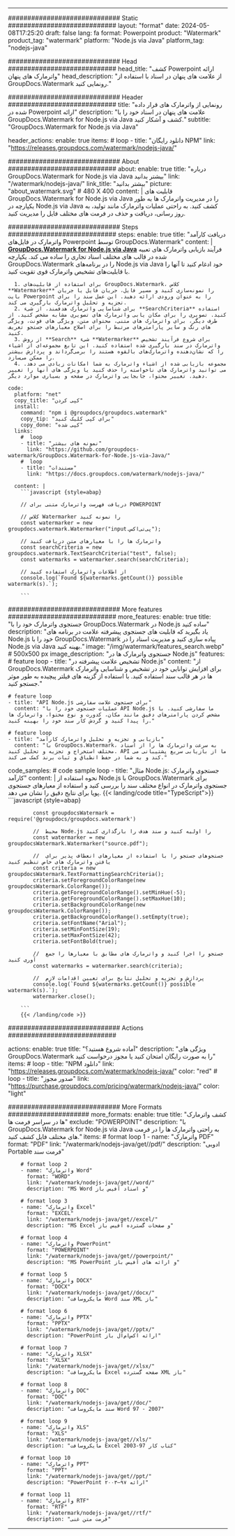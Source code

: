 
---
############################# Static ############################
layout: "format"
date:  2024-05-08T17:25:20
draft: false
lang: fa
format: Powerpoint
product: "Watermark"
product_tag: "watermark"
platform: "Node.js via Java"
platform_tag: "nodejs-java"

############################# Head ############################
head_title: "کشف Powerpoint ارائه واترمارک های پنهان"
head_description: "از علامت های پنهان در اسناد با استفاده از GroupDocs.Watermark رونمایی کنید."

############################# Header ############################
title: "رونمایی از واترمارک های قرار داده شده در Powerpoint ارائه" 
description: "علامت های پنهان در اسناد خود را با GroupDocs.Watermark for Node.js via Java کشف و آشکار کنید."
subtitle: "GroupDocs.Watermark for Node.js via Java" 

header_actions:
  enable: true
  items:
    #  loop
    - title: "دانلود رایگان NPM"
      link: "https://releases.groupdocs.com/watermark/nodejs-java/"
      
############################# About ############################
about:
    enable: true
    title: "درباره GroupDocs.Watermark for Node.js via Java بیشتر بدانید"
    link: "/watermark/nodejs-java/"
    link_title: "بیشتر بدانید"
    picture: "about_watermark.svg" # 480 X 400
    content: |
       قابلیت های GroupDocs.Watermark for Node.js via Java را در مدیریت واترمارک ها به طور یکپارچه در Node.js via Java کشف کنید. به راحتی عملیات واترمارک مانند تولید، به روز رسانی، دریافت و حذف در فرمت های مختلف فایل را مدیریت کنید.

############################# Steps ############################
steps:
    enable: true
    title: "دریافت کارآمد واترمارک در فایل‌های Powerpoint توسط GroupDocs.Watermark"
    content: |
      **[GroupDocs.Watermark for Node.js via Java](https://products.groupdocs.com/watermark/nodejs-java/)** فرآیند بازیابی واترمارک های تعبیه شده در قالب های مختلف اسناد تجاری را ساده می کند. یکپارچه GroupDocs.Watermark را در برنامه‌های Node.js via Java خود ادغام کنید تا آنها را با قابلیت‌های تشخیص واترمارک قوی تقویت کنید.
      
      1. برای استفاده از قابلیت‌های GroupDocs.Watermark، کلاس **Watermarker** را نمونه‌سازی کنید و مسیر فایل، جریان فایل یا جریان بایت Powerpoint را به عنوان ورودی ارائه دهید. این عمل سند را برای تجزیه و تحلیل واترمارک بارگیری می کند.
      2. برای شناسایی واترمارک هدفمند، از شیء **SearchCriteria** استفاده کنید. تصویری را برای مکان یابی واترمارک های تصویری مشابه مشخص کنید. از طرف دیگر، برای واترمارک های متنی، محتوای متن، ویژگی های فونت، ویژگی های رنگ و سایر پارامترهای مرتبط را برای اصلاح معیارهای جستجو تعریف کنید.
      3. از روش **Search** شیء **Watermarker** برای شروع فرآیند تشخیص واترمارک در سند بارگیری شده استفاده کنید. این تابع مجموعه‌ای از اشیاء را که نشان‌دهنده واترمارک‌های بالقوه هستند را برمی‌گرداند و پردازش بیشتر را ممکن می‌سازد.
      4. مجموعه بازیابی شده از اشیاء واترمارک به شما امکانات زیادی می دهد. می توانید واترمارک های ناخواسته را حذف کنید یا ویژگی های آنها را تغییر دهید. تغییر محتوا، جابجایی واترمارک در صفحه و بسیاری موارد دیگر.
   
    code:
      platform: "net"
      copy_title: "کپی کردن"
      install:
        command: "npm i @groupdocs/groupdocs.watermark"
        copy_tip: "برای کپی کلیک کنید"
        copy_done: "کپی شده"
      links:
        #  loop
        - title: "نمونه های بیشتر"
          link: "https://github.com/groupdocs-watermark/GroupDocs.Watermark-for-Node.js-via-Java/"
        #  loop
        - title: "مستندات"
          link: "https://docs.groupdocs.com/watermark/nodejs-java/"
          
      content: |
        ```javascript {style=abap}

        // دریافت فهرست واترمارک متنی برای POWERPOINT

        // کلاس Watermarker را نمونه کنید
        const watermarker = new groupdocs.watermark.Watermarker("input.پی‌تی‌اکس");
        
        // واترمارک ها را با معیارهای متن دریافت کنید
        const searchCriteria = new groupdocs.watermark.TextSearchCriteria("test", false);
        const watermarks = watermarker.search(searchCriteria);

        // از اطلاعات واترمارک استفاده کنید
        console.log(`Found ${watermarks.getCount()} possible watermark(s).`);
        
        ```            

############################# More features ############################
more_features:
  enable: true
  title: "جستجوی واترمارک خود را با GroupDocs.Watermark در Node.js ساده کنید"
  description: "یاد بگیرید که قابلیت های جستجوی پیشرفته علامت در برنامه های Node.js خود را با GroupDocs.Watermark پیاده سازی کنید و مدیریت اسناد را در Node.js via Java بهینه کنید."
  image: "/img/watermark/features_search.webp" # 500x500 px
  image_description: "جستجوی واترمارک ها در Node.js"
  features:
    # feature loop
    - title: "تشخیص علامت پیشرفته در Node.js"
      content: "از GroupDocs.Watermark برای افزایش توانایی خود در تشخیص و شناسایی واترمارک ها در هر قالب سند استفاده کنید. با استفاده از گزینه های فیلتر پیچیده به طور موثر جستجو کنید."

    # feature loop
    - title: "API Node.js برای جستجوی علامت سفارشی"
      content: "عملیات جستجوی خود را با API Node.js ما سفارشی کنید. با مشخص کردن پارامترهای دقیق مانند مکان، کدورت و نوع محتوا، واترمارک ها را پیدا کنید و گردش کار سند خود را بهینه کنید."

    # feature loop
    - title: "بازیابی و تجزیه و تحلیل واترمارک کارآمد"
      content: "با GroupDocs.Watermark، به سرعت واترمارک ها را از اسناد مختلف استخراج و تجزیه و تحلیل کنید. API ما از بازیابی سریع پشتیبانی می کند و به شما در حفظ انطباق و ثبات برند کمک می کند."
      
  code_samples:
    # code sample loop
    - title: "مثال Node.js: جستجوی واترمارک کارآمد"
      content: |
        نحوه استفاده از Node.js با GroupDocs.Watermark برای جستجوی واترمارک در انواع مختلف سند را بررسی کنید و استفاده از معیارهای جستجوی پویا برای نتایج دقیق را نشان می دهد.
        {{< landing/code title="TypeScript">}}
        ```javascript {style=abap}
        
            const groupdocsWatermark = require('@groupdocs/groupdocs.watermark')

            //  محیط Node.js را اولیه کنید و سند هدف را بارگذاری کنید
            const watermarker = new groupdocsWatermark.Watermarker("source.pdf");

            //  جستجوهای جستجو را با استفاده از معیارهای انعطاف پذیر برای یافتن واترمارک های خاص تنظیم کنید
            const criteria = new groupdocsWatermark.TextFormattingSearchCriteria();
            criteria.setForegroundColorRange(new groupdocsWatermark.ColorRange());
            criteria.getForegroundColorRange().setMinHue(-5);
            criteria.getForegroundColorRange().setMaxHue(10);
            criteria.setBackgroundColorRange(new groupdocsWatermark.ColorRange());
            criteria.getBackgroundColorRange().setEmpty(true);
            criteria.setFontName("Arial");
            criteria.setMinFontSize(19);
            criteria.setMaxFontSize(42);
            criteria.setFontBold(true);
  
            //  جستجو را اجرا کنید و واترمارک های مطابق با معیارها را جمع آوری کنید
            const watermarks = watermarker.search(criteria);

            //  پردازش و تجزیه و تحلیل نتایج برای تعیین اقدامات لازم
            console.log(`Found ${watermarks.getCount()} possible watermark(s).`);
            watermarker.close();

        ```
        {{< /landing/code >}}


############################# Actions ############################

actions:
  enable: true
  title: "آماده شروع هستید؟"
  description: "ویژگی های GroupDocs.Watermark را به صورت رایگان امتحان کنید یا مجوز درخواست کنید"
  items:
    #  loop
    - title: "NPM دانلود"
      link: "https://releases.groupdocs.com/watermark/nodejs-java/"
      color: "red"
        #  loop
    - title: "صدور مجوز"
      link: "https://purchase.groupdocs.com/pricing/watermark/nodejs-java/"
      color: "light"


############################# More Formats #####################
more_formats:
    enable: true
    title: "کشف واترمارک ها در سراسر فرمت ها"
    exclude: "POWERPOINT"
    description: "با GroupDocs.Watermark for Node.js via Java به راحتی واترمارک ها را در فرمت های مختلف فایل کشف کنید."
    items: 
        # format loop 1
        - name: "واترمارک PDF"
          format: "PDF"
          link: "/watermark/nodejs-java/get//pdf/"
          description: "ادوبی Portable فرمت سند"

        # format loop 2
        - name: "واترمارک Word"
          format: "WORD"
          link: "/watermark/nodejs-java/get//word/"
          description: "MS Word و اسناد آفیس باز"
          
        # format loop 3
        - name: "واترمارک Excel"
          format: "EXCEL"
          link: "/watermark/nodejs-java/get//excel/"
          description: "MS Excel و صفحات گسترده آفیس باز"

        # format loop 4
        - name: "واترمارک PowerPoint"
          format: "POWERPOINT"
          link: "/watermark/nodejs-java/get//powerpoint/"
          description: "MS PowerPoint و ارائه های آفیس باز"

        # format loop 5
        - name: "واترمارک DOCX"
          format: "DOCX"
          link: "/watermark/nodejs-java/get//docx/"
          description: "مایکروسافت Word سند XML باز"
          
        # format loop 6
        - name: "واترمارک PPTX"
          format: "PPTX"
          link: "/watermark/nodejs-java/get//pptx/"
          description: "PowerPoint ارائه اکس‌ام‌ال باز"
          
        # format loop 7
        - name: "واترمارک XLSX"
          format: "XLSX"
          link: "/watermark/nodejs-java/get//xlsx/"
          description: "مایکروسافت Excel صفحه گسترده XML باز"

        # format loop 8
        - name: "واترمارک DOC"
          format: "DOC"
          link: "/watermark/nodejs-java/get//doc/"
          description: "سند مایکروسافت Word 97 - 2007"

        # format loop 9
        - name: "واترمارک XLS"
          format: "XLS"
          link: "/watermark/nodejs-java/get//xls/"
          description: "مایکروسافت Excel کتاب کار 97-2003"

        # format loop 10
        - name: "واترمارک PPT"
          format: "PPT"
          link: "/watermark/nodejs-java/get//ppt/"
          description: "PowerPoint ارائه ۹۷—۲۰۰۳"

        # format loop 11
        - name: "واترمارک RTF"
          format: "RTF"
          link: "/watermark/nodejs-java/get//rtf/"
          description: "فرمت متن غنی"

---